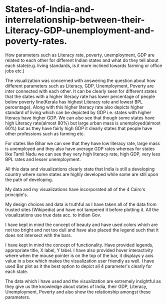 # States-of-India-and-interrelationship-between-their-Literacy-GDP-unemployment-and-poverty-rates.
How parameters such as Literacy rate, poverty, unemployment, GDP are related to each other for different Indian states and what do they tell about each state(e.g. living standards, is it more inclined towards farming or office jobs etc.)

The visualization was concerned with answering the question about how different parameters such as Literacy, GDP, Unemployment, Poverty are inter connected with each other. It can be clearly seen for different states that the states with a higher literacy rate has lower percentage of people below poverty line(Kerala has highest Literacy rate and lowest BPL percentage). Along with this higher literacy rate also depicts higher standard of living which can be depicted by GDP i.e. states with higher literacy have higher GDP.
We can also see that though some states have high Literacy rate(almost 80%) but large urban mass is unemployed(almost 60%) but as they have fairly high GDP it clearly states that people have other professions such as farming etc.

For states like Bihar we can see that they have low literacy rate, large mass is unemployed and they also have average GDP rates whereas for states like Tamil Nadu we can see they very high literacy rate, high GDP, very less BPL rates and lesser unemployment.

All this data and visualizations clearly state that India is still a developing country where some states are highly developed while some are still upon the path of developing.

My data and my visualizations have incorporated all of the 4 Cairo's principle's.

My design choices and data is truthful as I have taken all of the data from trusted sites (Wikipedia) and have not tampered it before plotting it. All the visualizations use true data acc. to Indian Gov.

I have kept in mind the concept of beauty and have used colors which are not too bright and not too dull and have also placed the legend such that it does not intersect with the bars.

I have kept in mind the concept of functionality. Have provided legends, appropriate title, X label, Y label. I have also provided hover interactivity where when the mouse pointer is on the top of the bar, it displays y axis value in a box which makes the visualization user friendly as well. I have used Bar plot as it the best option to depict all 4 parameter's clearly for each state.

The data which i have used and the visualization are extremely insightful as they give us the knowledge about states of India, their GDP, Literacy, Unemployment, Poverty and also show the relationship amongst these parameters.
